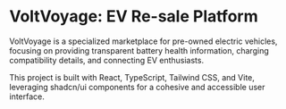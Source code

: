 
# VoltVoyage: EV Re-sale Platform

VoltVoyage is a specialized marketplace for pre-owned electric vehicles, focusing on providing transparent battery health information, charging compatibility details, and connecting EV enthusiasts.

This project is built with React, TypeScript, Tailwind CSS, and Vite, leveraging shadcn/ui components for a cohesive and accessible user interface.
  